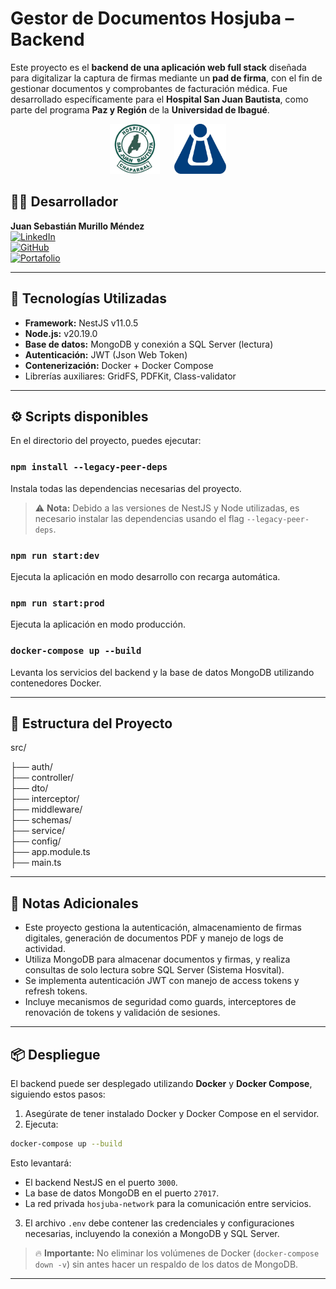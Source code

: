 # Gestor de Documentos Hosjuba – Backend

Este proyecto es el **backend de una aplicación web full stack** diseñada para digitalizar la captura de firmas mediante un **pad de firma**, con el fin de gestionar documentos y comprobantes de facturación médica. Fue desarrollado específicamente para el **Hospital San Juan Bautista**, como parte del programa **Paz y Región** de la **Universidad de Ibagué**.

<div align="center">
  <img src="./src/assets/logo.png" alt="Logo Hospital San Juan Bautista" height="80"/>
  &nbsp;&nbsp;&nbsp;&nbsp;
  <img src="./src/assets/unibague.png" alt="Logo Paz y Región" height="80"/>
</div>

## 👨‍💻 Desarrollador

**Juan Sebastián Murillo Méndez**  
[![LinkedIn](https://img.shields.io/badge/LinkedIn-blue?logo=linkedin&style=flat-square)](https://www.linkedin.com/in/juan-sebastian-murillo/)  
[![GitHub](https://img.shields.io/badge/GitHub-black?logo=github&style=flat-square)](https://github.com/tu-usuario-github)  
[![Portafolio](https://img.shields.io/badge/Portafolio-🌐-blueviolet?style=flat-square)](https://tu-portafolio.com)

---

## 🚀 Tecnologías Utilizadas

- **Framework:** NestJS v11.0.5  
- **Node.js:** v20.19.0  
- **Base de datos:** MongoDB y conexión a SQL Server (lectura)  
- **Autenticación:** JWT (Json Web Token)  
- **Contenerización:** Docker + Docker Compose  
- Librerías auxiliares: GridFS, PDFKit, Class-validator

---

## ⚙️ Scripts disponibles

En el directorio del proyecto, puedes ejecutar:

### `npm install --legacy-peer-deps`

Instala todas las dependencias necesarias del proyecto.  
> ⚠️ **Nota:** Debido a las versiones de NestJS y Node utilizadas, es necesario instalar las dependencias usando el flag `--legacy-peer-deps`.

### `npm run start:dev`

Ejecuta la aplicación en modo desarrollo con recarga automática.

### `npm run start:prod`

Ejecuta la aplicación en modo producción.

### `docker-compose up --build`

Levanta los servicios del backend y la base de datos MongoDB utilizando contenedores Docker.

---

## 📁 Estructura del Proyecto

src/

├── auth/  
├── controller/  
├── dto/  
├── interceptor/  
├── middleware/  
├── schemas/  
├── service/  
├── config/  
├── app.module.ts  
├── main.ts  

---

## 📝 Notas Adicionales

- Este proyecto gestiona la autenticación, almacenamiento de firmas digitales, generación de documentos PDF y manejo de logs de actividad.
- Utiliza MongoDB para almacenar documentos y firmas, y realiza consultas de solo lectura sobre SQL Server (Sistema Hosvital).
- Se implementa autenticación JWT con manejo de access tokens y refresh tokens.
- Incluye mecanismos de seguridad como guards, interceptores de renovación de tokens y validación de sesiones.

---

## 📦 Despliegue

El backend puede ser desplegado utilizando **Docker** y **Docker Compose**, siguiendo estos pasos:

1. Asegúrate de tener instalado Docker y Docker Compose en el servidor.
2. Ejecuta:

```bash
docker-compose up --build
```

Esto levantará:

- El backend NestJS en el puerto `3000`.
- La base de datos MongoDB en el puerto `27017`.
- La red privada `hosjuba-network` para la comunicación entre servicios.

3. El archivo `.env` debe contener las credenciales y configuraciones necesarias, incluyendo la conexión a MongoDB y SQL Server.

> 🔥 **Importante:** No eliminar los volúmenes de Docker (`docker-compose down -v`) sin antes hacer un respaldo de los datos de MongoDB.

---
